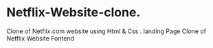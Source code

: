 # Netflix-Website-clone.
Clone of Netflix.com website using Html &amp; Css . landing Page Clone of Netflix Website Fontend
